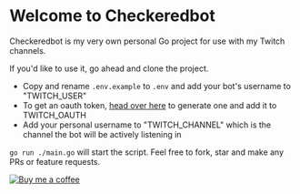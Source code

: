 # Welcome to Checkeredbot

Checkeredbot is my very own personal Go project for use with my Twitch channels.

If you'd like to use it, go ahead and clone the project.

* Copy and rename `.env.example` to `.env` and add your bot's username to "TWITCH_USER"
* To get an oauth token, [head over here](https://twitchapps.com/tmi/) to generate one and add it to TWITCH_OAUTH
* Add your personal username to "TWITCH_CHANNEL" which is the channel the bot will be actively listening in

`go run ./main.go` will start the script. Feel free to fork, star and make any PRs or feature requests.

[![Buy me a coffee](https://res.cloudinary.com/dxkhwdsvm/image/upload/v1597169645/Screenshot_2020-08-11_Dashboard_-_Buy_Me_a_Coffee_hd7sug.png)](https://www.buymeacoffee.com/michaelbrooks)
